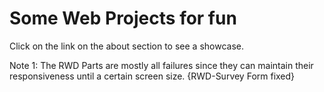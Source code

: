 # Some Web Projects for fun

Click on the link on the about section to see a showcase.


Note 1: The RWD Parts are mostly all failures since they can maintain their responsiveness until a certain screen size.
{RWD-Survey Form fixed}
